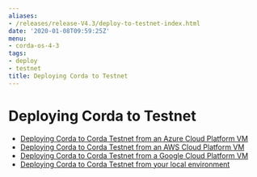 ```yaml
---
aliases:
- /releases/release-V4.3/deploy-to-testnet-index.html
date: '2020-01-08T09:59:25Z'
menu:
- corda-os-4-3
tags:
- deploy
- testnet
title: Deploying Corda to Testnet
---
```



# Deploying Corda to Testnet



* [Deploying Corda to Corda Testnet from an Azure Cloud Platform VM](azure-vm-explore.md)
* [Deploying Corda to Corda Testnet from an AWS Cloud Platform VM](aws-vm-explore.md)
* [Deploying Corda to Corda Testnet from a Google Cloud Platform VM](gcp-vm.md)
* [Deploying Corda to Corda Testnet from your local environment](deploy-locally.md)



